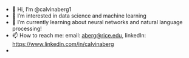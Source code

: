 - 👋 Hi, I’m @calvinaberg1
- 👀 I’m interested in data science and machine learning
- 🌱 I’m currently learning about neural networks and natural language processing!
- 📫 How to reach me: email: aberg@rice.edu, linkedIn: https://www.linkedin.com/in/calvinaberg
- 

<!---
calvinaberg1/calvinaberg1 is a ✨ special ✨ repository because its `README.md` (this file) appears on your GitHub profile.
You can click the Preview link to take a look at your changes.
--->
